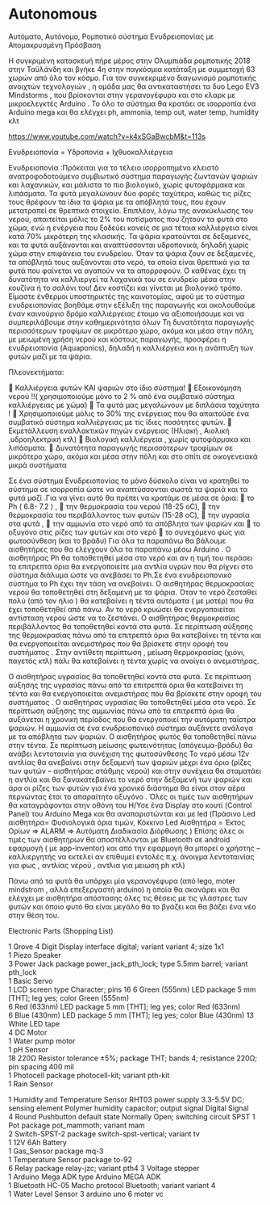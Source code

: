 # Autonomous
Αυτόματο, Αυτόνομο, Ρομποτικό σύστημα  Ενυδρειοπονίας με Απομακρυσμένη Πρόσβαση

Η συγκριμένη κατασκευή πήρε μέρος στην Ολυμπιάδα ρομποτικής  2018 στην Ταϋλάνδη και βγήκε 4η στην παγκόσμια κατάταξη με συμμετοχή 63 χωρών από όλο τον κόσμο.
Για τον συγκεκριμένο διαγωνισμό ρομποτικής ανοιχτών τεχνολογιών , η ομάδα μας θα αντικαταστήσει τα  δυο Lego EV3 Mindstorms , που βρίσκονται στην γερανογέφυρα και στο κλαρκ με μικροελεγκτές Arduino . Το όλο το σύστημα θα κρατάει σε ισορροπία ένα Arduino mega και θα ελέγχει ph, ammonia, temp out, water temp, humidity  κλτ

https://www.youtube.com/watch?v=k4xSGaBwcbM&t=113s


Ενυδρειοπονία = Υδροπονία + Ιχθυοκαλλιέργεια

Ενυδρειοπονία :Πρόκειται για το τέλειο ισορροπημένο κλειστό ανατροφοδοτούμενο συμβιωτικό σύστημα παραγωγής ζωντανών ψαριών και λαχανικών, και μάλιστα το πιο βιολογικό, χωρίς φυτοφάρμακα και λιπάσματα. Τα φυτά μεγαλώνουν δύο φορές ταχύτερα, καθώς τις ρίζες τους θρέφουν τα ίδια τα ψάρια με τα απόβλητά τους, που έχουν μετατραπεί σε θρεπτικά στοιχεία. Επιπλέον, λόγω της ανακύκλωσης του νερού, απαιτείται μόλις το 2% του ποτίσματος που ζητούν τα φυτά στο χώμα, ενώ η ενέργεια που ξοδεύει κανείς σε μια τέτοια καλλιέργεια είναι κατά 70% μικρότερη της κλασικής.
Τα ψάρια κρατούνται σε δεξαμενές, και τα φυτά αυξάνονται και αναπτύσσονται υδροπονικά, δηλαδή χωρίς χώμα στην επιφάνεια του ενυδρείου. Όταν τα ψάρια ζουν σε δεξαμενές, τα απόβλητά τους αυξάνονται στο νερό, τα οποία είναι θρεπτικά για τα φυτά που φαίνεται να αγαπούν να τα απορροφούν. 
Ο καθένας έχει τη δυνατότητα να καλλιεργεί τα λαχανικά του σε ενυδρείο μέσα στην κουζίνα ή το σαλόνι του! Δεν κοστίζει και γίνεται με βιολογικό τρόπο. 
Είμαστε ένθερμοι υποστηρικτές της καινοτομίας, αφού με το σύστημα ενυδρειοπονίας βοηθάμε στην εξέλιξη της παραγωγής και ακολουθούμε έναν καινούργιο δρόμο καλλιέργειας έτοιμο να αξιοποιήσουμε και να συμπεριλάβουμε στην καθημερινότητα όλων
Τη δυνατότητα παραγωγής περισσότερων τροφίμων σε μικρότερο χώρο, ακόμα και μέσα στην πόλη, με μειωμένη χρήση νερού και κόστους παραγωγής, προσφέρει η ενυδρειοπονία (Aquaponics), δηλαδή η καλλιέργεια και η ανάπτυξη των φυτών μαζί με τα ψάρια.

Πλεονεκτήματα:

	Καλλιέργεια φυτών ΚΑΙ ψαριών στο ίδιο σύστημα!
	Εξοικονόμηση νερού !!( χρησιμοποιούμε μόνο το 2 % από ένα συμβατικό σύστημα καλλιέργειας με χώμα)
	Τα φυτά μας μεγαλώνουν με διπλάσια ταχύτητα !
	Χρησιμοποιούμε μόλις το 30% της ενέργειας που θα απαιτούσε ένα συμβατικό σύστημα καλλιέργειας με τις ίδιες ποσότητες φυτών.
	Εκμετάλλευση εναλλακτικών πηγών ενέργειας (Ηλιακή , Αιολική ,υδροηλεκτρική κτλ)
	Βιολογική καλλιέργεια , χωρίς φυτοφάρμακα και λιπάσματα.
	Δυνατότητα παραγωγής περισσότερων τροφίμων σε μικρότερο χώρο, ακόμα και μέσα στην πόλη και στο σπίτι σε οικογενειακά μικρά συστήματα 



Σε ένα σύστημα Ενυδρειοπονίας το μόνο δύσκολο είναι να κρατηθεί το σύστημα σε ισορροπία ώστε να αναπτύσσονται σωστά τα ψαριά και τα φυτά  μαζί .Για να γίνει αυτό θα πρέπει να κρατάμε σε μέσα σε όρια:
	το Ph  ( 6.8- 7.2 ) ,
	την θερμοκρασία του νερού  (18-25 oC),
	την θερμοκρασία του περιβάλλοντος των φυτών  (15-28 oC), 
	την υγρασία στα φυτά , 
	την αμμωνία στο νερό από τα απόβλητα των ψαριών και 
	το οξυγόνο στις ρίζες των φυτών και στο νερό
	το συνεχόμενο φως για φωτοσύνθεση (και το βράδυ) 
Για όλα τα παραπάνω  θα βάλουμε αισθητήρες που θα ελέγχουν όλα τα παραπάνω μέσω Arduino .
Ο αισθητήρας Ph θα τοποθετηθεί μέσα στο νερό και αν η τιμή του περάσει τα επιτρεπτά όρια θα ενεργοποιείτε μια αντλία υγρών που θα ρίχνει στο σύστημα διάλυμα  ώστε να ανεβάσει το Ph.Σε ένα ενυδρειοπονικό σύστημα το Ph έχει την τάση να ανεβαίνει.
Ο αισθητήρας θερμοκρασίας νερού θα τοποθετηθεί στη δεξαμενή με τα ψάρια. Όταν το νερό ζεσταθεί πολύ (από τον ήλιο ) θα κατεβαίνει η τέντα αυτόματα ( με μοτέρ)    που θα έχει τοποθετηθεί από πάνω. Αν το νερό κρυώσει θα ενεργοποιείται αντίσταση νερού ώστε να το  ζεστάνει.
Ο αισθητήρας θερμοκρασίας περιβάλλοντος θα τοποθετηθεί κοντά στα φυτά. Σε περίπτωση αύξησης της θερμοκρασίας πάνω από τα επιτρεπτά όρια θα κατεβαίνει τη τέντα και θα ενεργοποιείται ανεμιστήρας  που θα βρίσκετε στην οροφή του συστήματος . Στην αντίθετη περίπτωση , μείωση θερμοκρασίας (χιόνι, παγετός κτλ) πάλι θα κατεβαίνει η τέντα χωρίς να ανοίγει ο ανεμιστήρας.


Ο αισθητήρας υγρασίας θα τοποθετηθεί κοντά στα φυτά. Σε περίπτωση αύξησης της υγρασίας πάνω από τα επιτρεπτά όρια θα κατεβαίνει τη τέντα και θα ενεργοποιείται ανεμιστήρας  που θα βρίσκετε στην οροφή του συστήματος . 
Ο αισθητήρας υγρασίας θα τοποθετηθεί μέσα στο νερό. Σε περίπτωση αύξησης της αμμωνίας πάνω από τα επιτρεπτά όρια θα αυξάνεται η χρονική περίοδος που θα ενεργοποιεί την αυτόματη ταΐστρα ψαριών. Η αμμωνία σε ένα ενυδρειοπονικό σύστημα  αυξάνετε ανάλογα με τα απόβλητα των ψαριών.
Ο αισθητήρας φωτός θα τοποθετηθεί πάνω στην τέντα. Σε περίπτωση μείωσης φωτεινότητας  (απόγευμα-βράδυ)  θα ανάβει λεντοταινία  για συνέχιση της φωτοσύνθεσης 
Το νερό μέσω  12v αντλίας θα ανεβαίνει στην δεξαμενή των ψαριών μέχρι ένα όριο (ρίζες των φυτών – αισθητήρας  στάθμης νερού)  και στην συνέχεια θα σταματάει η αντλία και θα ξανακατεβαίνει το νερό στην δεξαμενή των ψαριών  και άρα οι ρίζες των φυτών για ένα χρονικό διάστημα θα είναι στον αέρα περνώντας έτσι το απαραίτητο οξυγόνο .
Όλες οι τιμές των αισθητήρων  θα καταγράφονται στην οθόνη του Η/Υσε  ένα Display στο κουτί (Control Panel)  του Arduino Mega  και θα αναπαριστώνται και με led (Πράσινο Led αισθητήρα= Φυσιολογικά όρια τιμών, Κόκκινο Led Αισθητήρα = Έκτος Ορίων  => ALARM => Αυτόματη Διαδικασία Διόρθωσης )
Επίσης όλες οι τιμές των αισθητήρων θα αποστέλλονται με Bluetooth σε android  εφαρμογή ( με app-inventor) και από την εφαρμογή θα μπορεί ο χρήστης – καλλιεργητής να εκτελεί αν επιθυμεί εντολές π.χ. άνοιγμα λεντοταινίας για φως , αντλίας  νερού , αντλια για μειωση ph κτλ)


Πάνω από τα φυτά θα υπάρχει μία γερανογέφυρα (από lego, moter mindstrom , αλλά επεξεργαστή arduino)  η οποία θα σκανάρει και θα ελέγχει με αισθητήρα απόστασης όλες τις θέσεις με τις γλάστρες των φυτών και όποιο φυτό θα είναι μεγάλο θα το βγάζει και θα βάζει ένα νέο στην θέση του.



Electronic Parts (Shopping List)
	
1	Grove 4 Digit Display	interface digital; variant variant 4; size 1x1	
1	Piezo Speaker		
3	Power Jack	package power_jack_pth_lock; type 5.5mm barrel; variant pth_lock	
1	Basic Servo		
1	LCD screen	type Character; pins 16	
6	Green (555nm) LED	package 5 mm [THT]; leg yes; color Green (555nm)	
6	Red (633nm) LED	package 5 mm [THT]; leg yes; color Red (633nm)	
6	Blue (430nm) LED	package 5 mm [THT]; leg yes; color Blue (430nm)	
13	White LED tape		
4	DC Motor		
1	Water pump motor		
1	pH Sensor		
18	220Ω Resistor	tolerance ±5%; package THT; bands 4; resistance 220Ω; pin spacing 400 mil	
1	Photocell	package photocell-kit; variant pth-kit	
1	Rain Sensor		

1	Humidity and Temperature Sensor RHT03	power supply 3.3-5.5V DC; sensing element Polymer humidity capacitor; output signal Digital Signal	
4	Round Pushbutton	default state Normally Open; switching circuit SPST	
1	Pot	package pot_mammoth; variant mam	
2	Switch-SPST-2	package switch-spst-vertical; variant tv	
1	12V 6Ah Battery			
1	Gas_Sensor	package mq-3	
1	Temperature Sensor	package to-92	
6	Relay	package relay-jzc; variant pth4	
3	Voltage stepper		
1	Arduino Mega ADK	type Arduino MEGA ADK	
1	Bluetooth HC-05 Macho	protocol Bluetooth; variant variant 4	
1	Water Level Sensor
3 arduino uno
6 moter vc


